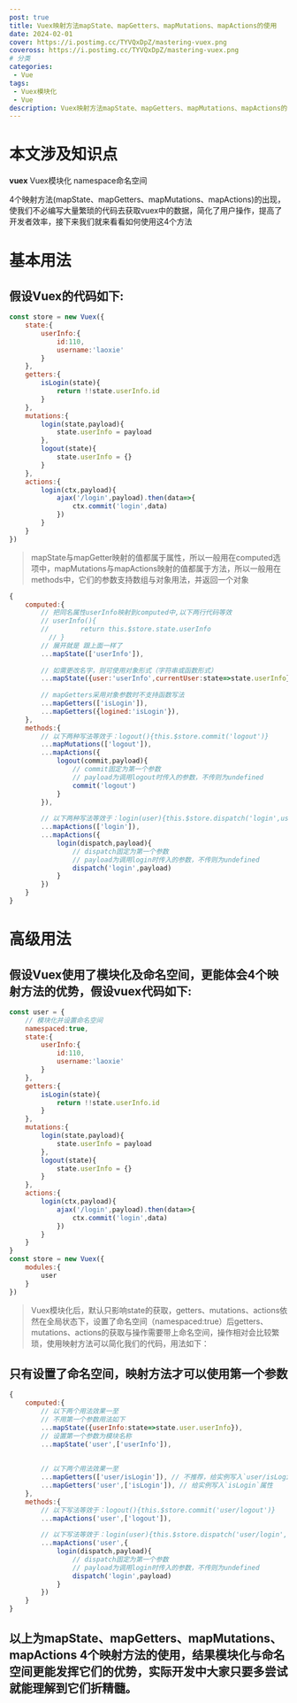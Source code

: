 ```yaml
---
post: true
title: Vuex映射方法mapState、mapGetters、mapMutations、mapActions的使用
date: 2024-02-01
cover: https://i.postimg.cc/TYVQxDpZ/mastering-vuex.png
coveross: https://i.postimg.cc/TYVQxDpZ/mastering-vuex.png
# 分类
categories:
 - Vue
tags:
 - Vuex模块化
 - Vue
description: Vuex映射方法mapState、mapGetters、mapMutations、mapActions的使用
---
```


# 本文涉及知识点
**vuex**
Vuex模块化
namespace命名空间

4个映射方法(mapState、mapGetters、mapMutations、mapActions)的出现，使我们不必编写大量繁琐的代码去获取vuex中的数据，简化了用户操作，提高了开发者效率，接下来我们就来看看如何使用这4个方法

# 基本用法
## 假设Vuex的代码如下:
``` js
const store = new Vuex({
    state:{
        userInfo:{
            id:110,
            username:'laoxie'
        }
    },
    getters:{
        isLogin(state){
            return !!state.userInfo.id
        }
    },
    mutations:{
        login(state,payload){
            state.userInfo = payload
        },
        logout(state){
            state.userInfo = {}
        }
    },
    actions:{
        login(ctx,payload){
            ajax('/login',payload).then(data=>{
                ctx.commit('login',data)
            })
        }
    }
})
```

> mapState与mapGetter映射的值都属于属性，所以一般用在computed选项中，mapMutations与mapActions映射的值都属于方法，所以一般用在methods中，它们的参数支持数组与对象用法，并返回一个对象

``` js
{
    computed:{
        // 把同名属性userInfo映射到computed中,以下两行代码等效
        // userInfo(){
        //        return this.$store.state.userInfo
          // }
        // 展开就是 跟上面一样了
        ...mapState(['userInfo']), 
        
        // 如需更改名字，则可使用对象形式（字符串或函数形式）
        ...mapState({user:'userInfo',currentUser:state=>state.userInfo})
        
        // mapGetters采用对象参数时不支持函数写法
        ...mapGetters(['isLogin']),
        ...mapGetters({logined:'isLogin'}),
    },
    methods:{
        // 以下两种写法等效于：logout(){this.$store.commit('logout')}
        ...mapMutations(['logout']), 
        ...mapActions({
            logout(commit,payload){
                // commit固定为第一个参数
                // payload为调用logout时传入的参数，不传则为undefined
                commit('logout')
            }
        }),
        
        // 以下两种写法等效于：login(user){this.$store.dispatch('login',user)}
        ...mapActions(['login']),
        ...mapActions({
            login(dispatch,payload){
                // dispatch固定为第一个参数
                // payload为调用login时传入的参数，不传则为undefined
                dispatch('login',payload)
            }
        })
    }
}

```

# 高级用法
## 假设Vuex使用了模块化及命名空间，更能体会4个映射方法的优势，假设vuex代码如下:

``` js
const user = {
    // 模块化并设置命名空间 
    namespaced:true,
    state:{
        userInfo:{
            id:110,
            username:'laoxie'
        }
    },
    getters:{
        isLogin(state){
            return !!state.userInfo.id
        }
    },
    mutations:{
        login(state,payload){
            state.userInfo = payload
        },
        logout(state){
            state.userInfo = {}
        }
    },
    actions:{
        login(ctx,payload){
            ajax('/login',payload).then(data=>{
                ctx.commit('login',data)
            })
        }
    }
}
const store = new Vuex({
    modules:{
        user
    }
})
```

>Vuex模块化后，默认只影响state的获取，getters、mutations、actions依然在全局状态下，设置了命名空间（namespaced:true）后getters、mutations、actions的获取与操作需要带上命名空间，操作相对会比较繁琐，使用映射方法可以简化我们的代码，用法如下：

## 只有设置了命名空间，映射方法才可以使用第一个参数
``` js
{
    computed:{
        // 以下两个用法效果一至
        // 不用第一个参数用法如下
        ...mapState({userInfo:state=>state.user.userInfo}),
        // 设置第一个参数为模块名称
        ...mapState('user',['userInfo']), 
        
       
        // 以下两个用法效果一至
        ...mapGetters(['user/isLogin']), // 不推荐，给实例写入`user/isLogin`属性
        ...mapGetters('user',['isLogin']), // 给实例写入`isLogin`属性
    },
    methods:{
        // 以下写法等效于：logout(){this.$store.commit('user/logout')}
        ...mapActions('user',['logout']),
        
        // 以下写法等效于：login(user){this.$store.dispatch('user/login',user)}
        ...mapActions('user',{
            login(dispatch,payload){
                // dispatch固定为第一个参数
                // payload为调用login时传入的参数，不传则为undefined
                dispatch('login',payload)
            }
        })
    }
}


```

## 以上为mapState、mapGetters、mapMutations、mapActions 4个映射方法的使用，结果模块化与命名空间更能发挥它们的优势，实际开发中大家只要多尝试就能理解到它们折精髓。
